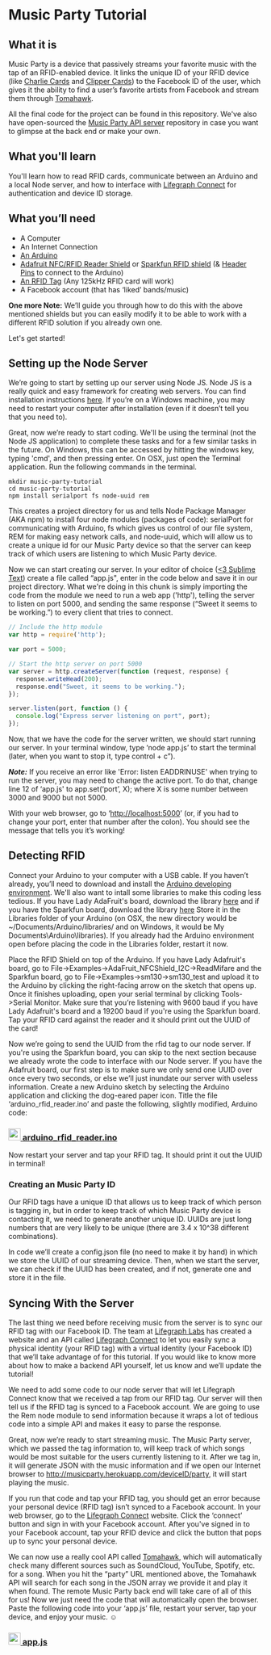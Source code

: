 Music Party Tutorial
=========

What it is
----------
Music Party is a device that passively streams your favorite music with the tap of an RFID-enabled device. It links the unique ID of your RFID device (like [Charlie Cards](http://www.mbta.com/fares_and_passes/charlie/) and [Clipper Cards](https://www.clippercard.com/ClipperWeb/index.do)) to the Facebook ID of the user, which gives it the ability to find a user’s favorite artists from Facebook and stream them through [Tomahawk](http://blog.tomahawk-player.org/post/41518909327/toma-hk-api-making-music-hacks-easier-since-2013). 

All the final code for the project can be found in this repository. We've also have open-sourced the [Music Party API server](https://github.com/lifegraph/musicparty-server) repository in case you want to glimpse at the back end or make your own.


What you'll learn
-----------------
You'll learn how to read RFID cards, communicate between an Arduino and a local Node server, and how to interface with [Lifegraph Connect](http://connect.lifegraphlabs.com/) for authentication and device ID storage.

What you’ll need
----------------
* A Computer
* An Internet Connection
* [An Arduino](https://www.sparkfun.com/products/11021)
* [Adafruit NFC/RFID Reader Shield](http://www.adafruit.com/products/789) or [Sparkfun RFID shield](https://www.sparkfun.com/products/10406) (& [Header Pins](https://www.adafruit.com/products/85) to connect to the Arduino)
* [An RFID Tag](http://www.adafruit.com/products/363) (Any 125kHz RFID card will work)
* A Facebook account (that has ‘liked’ bands/music)

**One more Note:** We’ll guide you through how to do this with the above mentioned shields but you can easily modify it to be able to work with a different RFID solution if you already own one. 

Let's get started!
	
Setting up the Node Server
-------------
We’re going to start by setting up our server using Node JS. Node JS is a really quick and easy framework for creating web servers. You can find installation instructions [here](http://nodejs.org/). If you’re on a Windows machine, you may need to restart your computer after installation (even if it doesn’t tell you that you need to). 

Great, now we’re ready to start coding. We'll be using the terminal (not the Node JS application) to complete these tasks and for a few similar tasks in the future. On Windows, this can be accessed by hitting the windows key, typing 'cmd', and then pressing enter. On OSX, just open the Terminal application. Run the following commands in the terminal.

```
mkdir music-party-tutorial
cd music-party-tutorial
npm install serialport fs node-uuid rem
```

This creates a project directory for us and tells Node Package Manager (AKA npm) to install four node modules (packages of code): serialPort for communicating with Arduino, fs which gives us control of our file system, REM for making easy network calls, and node-uuid, which will allow us to create a unique id for our Music Party device so that the server can keep track of which users are listening to which Music Party device. 

Now we can start creating our server. In your editor of choice ([<3 Sublime Text](http://www.sublimetext.com/)) create a file called “app.js", enter in the code below and save it in our project directory. What we're doing in this chunk is simply importing the code from the module we need to run a web app ('http'), telling the server to listen on port 5000, and sending the same response (“Sweet it seems to be working.”) to every client that tries to connect.

```js
// Include the http module
var http = require('http');

var port = 5000;

// Start the http server on port 5000
var server = http.createServer(function (request, response) {
  response.writeHead(200);
  response.end("Sweet, it seems to be working.");
});

server.listen(port, function () {
  console.log("Express server listening on port", port);
});
```

Now, that we have the code for the server written, we should start running our server. In your terminal window, type ‘node app.js’ to start the terminal (later, when you want to stop it, type control + c”). 

***Note:*** If you receive an error like 'Error: listen EADDRINUSE' when trying to run the server, you may need to change the active port. To do that, change line 12 of ‘app.js' to app.set(‘port’, X); where X is some number between 3000 and 9000 but not 5000.

With your web browser, go to ‘[http://localhost:5000](http://localhost:5000)’ (or, if you had to change your port, enter that number after the colon). You should see the message that tells you it’s working!


Detecting RFID
--------------

Connect your Arduino to your computer with a USB cable. If you haven’t already, you’ll need to download and install the [Arduino developing environment](http://arduino.cc/en/main/software). We'll also want to intall some libraries to make this coding less tedious. If you have Lady AdaFruit's board, download the library [here](https://github.com/adafruit/Adafruit_NFCShield_I2C) and if you have the Sparkfun board, download the library [here](https://github.com/lifegraph/sm130) Store it in the Libraries folder of your Arduino (on OSX, the new directory would be ~/Documents/Arduino/libraries/ and on Windows, it would be My Documents\Arduino\libraries\). If you already had the Arduino environment open before placing the code in the Libraries folder, restart it now.

Place the RFID Shield on top of the Arduino. If you have Lady Adafruit's board, go to File->Examples->AdaFruit_NFCShield_I2C->ReadMifare and the Sparkfun board, go to File->Examples->sm130->sm130_test and upload it to the Arduino by clicking the right-facing arrow on the sketch that opens up. Once it finishes uploading, open your serial terminal by clicking Tools->Serial Monitor.  Make sure that you’re listening with 9600 baud if you have Lady Adafruit's board and a 19200 baud if you're using the Sparkfun board. Tap your RFID card against the reader and it should print out the UUID of the card!

Now we’re going to send the UUID from the rfid tag to our node server. If you're using the Sparkfun board, you can skip to the next section because we already wrote the code to interface with our Node server. If you have the Adafruit board, our first step is to make sure we only send one UUID over once every two seconds, or else we’ll just inundate our server with useless information.  Create a new Arduino sketch by selecting the Arduino application and clicking the dog-eared paper icon. Title the file ‘arduino_rfid_reader.ino’ and paste the following, slightly modified, Arduino code:

### [<img src="http://game-icons.net/icons/lorc/originals/png/papers.png" height="24"> arduino_rfid_reader.ino](https://github.com/lifegraph/musicparty/blob/master/arduino_rfid_reader/arduino_rfid_reader.ino)

Now restart your server and tap your RFID tag. It should print it out the UUID in  terminal!
	
### Creating an Music Party ID

Our RFID tags have a unique ID that allows us to keep track of which person is tagging in, but in order to keep track of which Music Party device is contacting it, we need to generate another unique ID. UUIDs are just long numbers that are very likely to be unique (there are 3.4 x 10^38 different combinations).

In code we’ll create a config.json file (no need to make it by hand) in which we store the UUID of our streaming device. Then, when we start the server, we can check if the UUID has been created, and if not, generate one and store it in the file.

Syncing With the Server
-----------------------

The last thing we need before receiving music from the server is to sync our RFID tag with our Facebook ID. The team at [Lifegraph Labs](http://lifegraphlabs.com) has created a website and an API called [Lifegraph Connect](http://connect.lifegraphlabs.com/) to let you easily sync a physical identity (your RFID tag) with a virtual identity (your Facebook ID) that we’ll take advantage of for this tutorial. If you would like to know more about how to make a backend API yourself, let us know and we’ll update the tutorial!

We need to add some code to our node server that will let Lifegraph Connect know that we received a tap from our RFID tag. Our server will then tell us if the RFID tag is synced to a Facebook account. We are going to use the Rem node module to send information because it wraps a lot of tedious code into a simple API and makes it easy to parse the response.

Great, now we’re ready to start streaming music. The Music Party server, which we passed the tag information to, will keep track of which songs would be most suitable for the users currently listening to it. After we tag in, it will generate JSON with the music information and if we open our Internet browser to http://musicparty.herokuapp.com/deviceID/party, it will start playing the music.

If you run that code and tap your RFID tag, you should get an error because your personal device (RFID tag) isn’t synced to a Facebook account. In your web browser, go to the [Lifegraph Connect](http://connect.lifegraphlabs.com/) website. Click the ‘connect’ button and sign in with your Facebook account. After you've signed in to your Facebook account, tap your RFID device and click the button that pops up to sync your personal device.

We can now use a really cool API called [Tomahawk](http://blog.tomahawk-player.org/post/41518909327/toma-hk-api-making-music-hacks-easier-since-2013), which will automatically check many different sources such as SoundCloud, YouTube, Spotify, etc. for a song. When you hit the “party” URL mentioned above, the Tomahawk API will search for each song in the JSON array we provide it and play it when found. The remote Music Party back end will take care of all of this for us! Now we just need the code that will automatically open the browser. Paste the following code into your ‘app.js’ file, restart your server, tap your device, and enjoy your music. ☺

### [<img src="http://game-icons.net/icons/lorc/originals/png/papers.png" height="24"> app.js](https://github.com/lifegraph/musicparty/blob/master/app.js)

